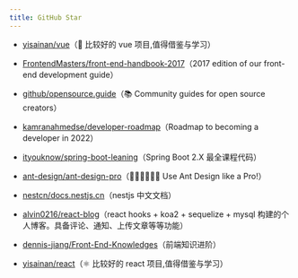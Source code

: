 ```yaml
---
title: GitHub Star
---
```


- [yisainan/vue](https://github.com/yisainan/vue)（💯 比较好的 vue 项目,值得借鉴与学习）

- [FrontendMasters/front-end-handbook-2017](https://github.com/FrontendMasters/front-end-handbook-2017)（2017 edition of our front-end development guide）

- [github/opensource.guide](https://github.com/github/opensource.guide)（📚 Community guides for open source creators）

- [kamranahmedse/developer-roadmap](https://github.com/kamranahmedse/developer-roadmap)（Roadmap to becoming a developer in 2022）

- [ityouknow/spring-boot-leaning](https://github.com/ityouknow/spring-boot-leaning)（Spring Boot 2.X 最全课程代码）

- [ant-design/ant-design-pro](https://github.com/ant-design/ant-design-pro)（👨🏻‍💻👩🏻‍💻 Use Ant Design like a Pro!）

- [nestcn/docs.nestjs.cn](https://github.com/nestcn/docs.nestjs.cn)（nestjs 中文文档）

- [alvin0216/react-blog](https://github.com/alvin0216/react-blog)（react hooks + koa2 + sequelize + mysql 构建的个人博客。具备评论、通知、上传文章等等功能）

- [dennis-jiang/Front-End-Knowledges](https://github.com/dennis-jiang/Front-End-Knowledges)（前端知识进阶）

- [yisainan/react](https://github.com/yisainan/react)（⚛ 比较好的 react 项目,值得借鉴与学习）
